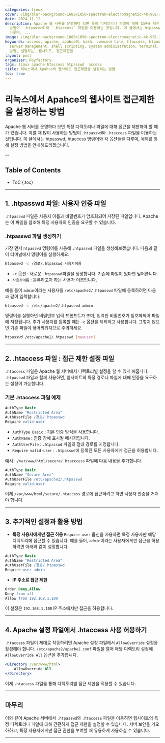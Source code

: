 ```yaml
---
categories: linux
cover: /img/blur-background-1680x1050-spectrum-electromagnetic-4k-901-1.jpg
date: 2024-11-12
description: Apache 웹 서버를 운영하다 보면 특정 디렉토리나 파일에 대해 접근을 제한해야 할 때가 있습니다. 이럴 때 많이 사용하는
  방법이 `.htpasswd`와 `.htaccess` 파일을 이용하는 것입니다. 이 글에서는 htpasswd, htaccess 명령어와 각 옵션들을
  다루며, ...
image: /img/blur-background-1680x1050-spectrum-electromagnetic-4k-901-1.jpg
keywords: access, apache, apahce의, bash, command line, htaccess, htpasswd, linux,
  server management, shell scripting, system administration, terminal, unix, 리눅스에서,
  방법, 설정하는, 웹사이트, 접근제한을
layout: post
organiser: Royfactory
tags: linux apache htaccess htpasswd  access
title: 리눅스에서 Apahce의 웹사이트 접근제한을 설정하는 방법
toc: true
---
```


# 리눅스에서 Apahce의 웹사이트 접근제한을 설정하는 방법

Apache 웹 서버를 운영하다 보면 특정 디렉토리나 파일에 대해 접근을 제한해야 할 때가 있습니다. 이럴 때 많이 사용하는 방법이 `.htpasswd`와 `.htaccess` 파일을 이용하는 것입니다. 이 글에서는 htpasswd, htaccess 명령어와 각 옵션들을 다루며, 예제를 통해 설정 방법을 안내해드리겠습니다.

--
## Table of Contents

* ToC
{:toc}

---


## 1. .htpasswd 파일: 사용자 인증 파일
`.htpasswd` 파일은 사용자 이름과 비밀번호가 암호화되어 저장된 파일입니다. Apache는 이 파일을 참조해 특정 사용자의 인증을 요구할 수 있습니다.

### .htpasswd 파일 생성하기
가장 먼저 `htpasswd` 명령어를 사용해 `.htpasswd` 파일을 생성해보겠습니다. 다음과 같이 터미널에서 명령어를 실행하세요.
```bash
htpasswd -c /경로/.htpasswd 사용자이름
```
- `-c` 옵션 : 새로운 `.htpasswd`파일을 생성합니다. 기존에 파일이 있다면 덮어씁니다.
- `사용자이름` : 등록하고자 하는 사용자 이름입니다.

예를 들어 `admin`이라는 사용자를 `/etc/apache2/.htpasswd` 파일에 등록하려면 다음과 같이 입력합니다:
```bash
htpasswd -c /etc/apache2/.htpasswd admin
```
명령어를 실행하면 비밀번호 입력 프롬프트가 뜨며, 입력한 비밀번호가 암호화되어 파일에 저장됩니다. 추가 사용자를 등록할 때는 `-c` 옵션을 제외하고 사용합니다. 그렇지 않으면 기존 파일이 덮어씌워지므로 주의하세요.
```bash
htpasswd /etc/apache2/.htpasswd [newuser]
```

---

## 2. .htaccess 파일 : 접근 제한 설정 파일
`.htaccess` 파일은 Apache 웹 서버에서 디렉토리별 설정을 할 수 있게 해줍니다. `.htpasswd` 파일과 함께 사용하면, 웹사이트의 특정 경로나 파일에 대해 인증을 요구하는 설정이 가능합니다.

### 기본 .htaccess 파일 예제
```apache
AuthType Basic
AuthName "Restricted Area"
AuthUserFile /경로/.htpasswd
Require valid-user
```
- `AuthType Basic` : 기본 인증 방식을 사용합니다.
- `AuthName` : 인증 창에 표시될 메시지입니다.
- `AuthUserFile` : `.htpasswd` 파일의 절대 경로를 지정합니다.
- `Require valid-user` : `.htpasswd`에 등록된 모든 사용자에게 접근을 허용합니다.

예시 : `/var/www/html/secure/.htacccess` 파일에 다음 내용을 추가합니다.
```apache
AuthType Basic
AuthName "Secure Area"
AuthUserFile /etc/apache2/.htpasswd
Require valid-user
```
이제 `/var/www/html/secure/.htaccess` 경로에 접근하려고 하면 사용자 인증을 거쳐야 합니다.

---

## 3. 추가적인 설정과 활용 방법
- **특정 사용자에게만 접근 허용**
`Require user` 옵션을 사용하면 특정 사용자만 해당 디렉토리에 접근할 수 있습니다. 예를 들어, `admin`이라는 사용자에게만 접근을 허용하려면 아래와 같이 설정합니다.
```apache
AuthType Basic
AuthName "Restricted Area"
AuthUserFile /경로/.htpasswd
Require user admin
```
- **IP 주소로 접근 제한**
```apache
Order Deny,Allow
Deny from all
Allow from 192.168.1.100
```
이 설정은 `192.168.1.100` IP 주소에서만 접근을 허용합니다.

---

## 4. Apache 설정 파일에서 .htaccess 사용 허용하기
`.htaccess` 파일이 제대로 작동하려면 Apache 설정 파일에서 `AllowOverride` 설정을 활성해야 합니다. `/etc/apache2/apache2.conf` 파일을 열어 해당 디렉토리 설정에 `AllowOverride All` 옵션을 추가합니다.
```apache
<Directory /var/www/html>
    AllowOverride All
</Directory>
```
이제 `.htaccess` 파일을 통해 디렉토리별 접근 제한을 적용할 수 있습니다.

---

## 마무리
이와 같이 Apache 서버에서 `.htpasswd`와 `.htaccess` 파일을 이용하면 웹사이트의 특정 디렉토리나 파일에 대해 간편하게 접근 제한을 설정할 수 있습니다. 서버 보안을 가오하하고, 특정 사용자에게만 접근 권한을 부여할 때 유용하게 사용하실 수 있습니다.

---
